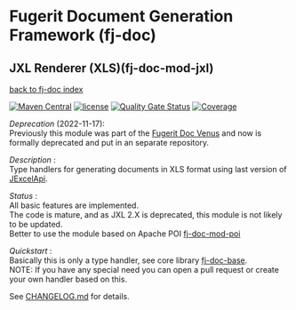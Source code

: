 # Fugerit Document Generation Framework (fj-doc)

## JXL Renderer (XLS)(fj-doc-mod-jxl)

[back to fj-doc index](https://github.com/fugerit-org/fj-doc.git)  

[![Maven Central](https://img.shields.io/maven-central/v/org.fugerit.java/fj-doc-mod-jxl.svg)](https://mvnrepository.com/artifact/org.fugerit.java/fj-doc-mod-jxl) 
[![license](https://img.shields.io/badge/License-Apache%20License%202.0-teal.svg)](https://opensource.org/licenses/Apache-2.0)
[![Quality Gate Status](https://sonarcloud.io/api/project_badges/measure?project=fugerit-org_fj-doc-mod-jxl&metric=alert_status)](https://sonarcloud.io/summary/new_code?id=fugerit-org_fj-doc-mod-jxl)
[![Coverage](https://sonarcloud.io/api/project_badges/measure?project=fugerit-org_fj-doc-mod-jxl&metric=coverage)](https://sonarcloud.io/summary/new_code?id=fugerit-org_fj-doc-mod-jxl)

*Deprecation* (2022-11-17):  
Previously this module was part of the [Fugerit Doc Venus](https://github.com/fugerit-org/fj-doc.git) and now is formally deprecated and put in an separate repository.

*Description* :  
Type handlers for generating documents in XLS format using last version of  
[JExcelApi](https://mvnrepository.com/artifact/net.sourceforge.jexcelapi/jxl/2.6.12).

*Status* :  
All basic features are implemented.  
The code is mature, and as JXL 2.X is deprecated, this module is not likely to be updated.  
Better to use the module based on Apache POI [fj-doc-mod-poi](https://github.com/fugerit-org/fj-doc.git) 
  
  
*Quickstart* :  
Basically this is only a type handler, see core library [fj-doc-base](https://github.com/fugerit-org/fj-doc.git).  
NOTE: If you have any special need you can open a pull request or create your own handler based on this.

See [CHANGELOG.md](CHANGELOG.md) for details.